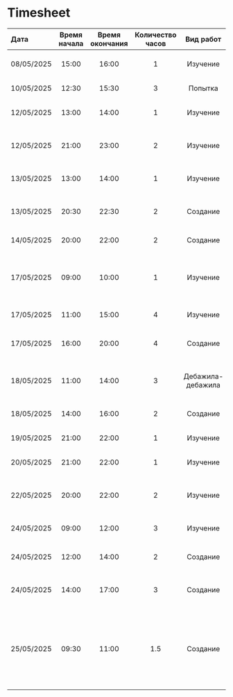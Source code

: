 # Timesheet



| Дата  | Время начала  | Время окончания | Количество часов | Вид работ | Работа |
|:---|:---:|:---:|:---:|:---:|:---|
| 08/05/2025 | 15:00 | 16:00 | 1 | Изучение | про разницу application.properties и application.yaml |
| 10/05/2025 | 12:30 | 15:30 | 3 | Попытка | запустить FRONT - не получлось |
| 12/05/2025 | 13:00 | 14:00 | 1 | Изучение | Просмотр лекции модуля 11 про Spring Security |
| 12/05/2025 | 21:00 | 23:00 | 2 | Изучение | Просмотр лекции модуль 11 про Method security и OAuth2 |
| 13/05/2025 | 13:00 | 14:00 | 1 | Изучение | Чтение статьи на javarush.com о Spring Security |
| 13/05/2025 | 20:30 | 22:30 | 2 | Создание | структуры проекта, схемы БД, Spring Boot проекта, entity, repository |
| 14/05/2025 | 20:00 | 22:00 | 2 | Создание | DTO и Security Configuration |
| 17/05/2025 | 09:00 | 10:00 | 1 | Изучение | видео на javarush.com как сделать авторизацию в Spring Boot v2 и JWT |
| 17/05/2025 | 11:00 | 15:00 | 4 | Изучение | Spring АйО, Spring Security | разберём по полочкам токены, фильтры и авторизацию |
| 17/05/2025 | 16:00 | 20:00 | 4 | Создание | JWT аутентификации, компилируется, но не работает |
| 18/05/2025 | 11:00 | 14:00 | 3 | Дебажила-дебажила | JWT аутентификацию - нашла и добавила артифакт jaxb-api |
| 18/05/2025 | 14:00 | 16:00 | 2 | Создание | бизнес контроллера и работы тестового endpoint |
| 19/05/2025 | 21:00 | 22:00 | 1 | Изучение | как сделать logout - не получилось |
| 20/05/2025 | 21:00 | 22:00 | 1 | Изучение | как определить пользователя по токену|
| 22/05/2025 | 20:00 | 22:00 | 2 | Изучение | как определить пользователя по токену, видимо, никак :( |
| 24/05/2025 | 09:00 | 12:00 | 3 | Изучение | как определить пользователя по токену |
| 24/05/2025 | 12:00 | 14:00 | 2 | Создание | JWT сервис и метод извлечения имени из токена |
| 24/05/2025 | 14:00 | 17:00 | 3 | Создание | сохранение файла через POST /file в БД и получение его через GET /file |
| 25/05/2025 | 09:30 | 11:00 | 1.5 | Создание | накопала @JsonProperty, чтобы в HttpServletResponse поменять верблюжий стиль на кебаб, чтобы ответ в login приходил в требуемом формате |
